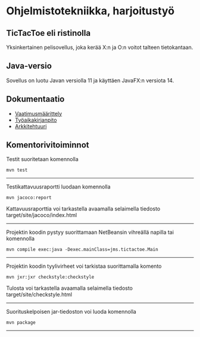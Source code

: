 # Ohjelmistotekniikka, harjoitustyö

## TicTacToe eli ristinolla

Yksinkertainen pelisovellus, joka kerää X:n ja O:n voitot talteen tietokantaan.

## Java-versio

Sovellus on luotu Javan versiolla 11 ja käyttäen JavaFX:n versiota 14.

## Dokumentaatio

* [Vaatimusmäärittely](https://github.com/gitjms/ot-harjoitustyo/blob/master/dokumentointi/Vaatimusmaarittely.md)
* [Työaikakirjanpito](https://github.com/gitjms/ot-harjoitustyo/blob/master/dokumentointi/Tyoaikakirjanpito.md)
* [Arkkitehtuuri](https://github.com/gitjms/ot-harjoitustyo/blob/master/dokumentointi/Arkkitehtuuri.md)

## Komentorivitoiminnot

Testit suoritetaan komennolla

```
mvn test
```
***
Testikattavuusraportti luodaan komennolla

```
mvn jacoco:report
```

Kattavuusraporttia voi tarkastella avaamalla selaimella tiedosto target/site/jacoco/index.html

***
Projektin koodin pystyy suorittamaan NetBeansin vihreällä napilla tai komennolla

```
mvn compile exec:java -Dexec.mainClass=jms.tictactoe.Main
```
***
Projektin koodin tyylivirheet voi tarkistaa suorittamalla komento

```
mvn jxr:jxr checkstyle:checkstyle
```

Tulosta voi tarkastella avaamalla selaimella tiedosto target/site/checkstyle.html
***
Suorituskelpoisen jar-tiedoston voi luoda komennolla

```
mvn package
```
***